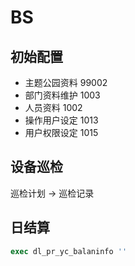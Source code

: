 # BS

## 初始配置
   - 主题公园资料 99002
   - 部门资料维护 1003
   - 人员资料 1002
   - 操作用户设定 1013
   - 用户权限设定 1015

## 设备巡检

巡检计划 -> 巡检记录

## 日结算

  ```sql
  exec dl_pr_yc_balaninfo ''
  ```
